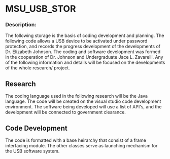 # MSU_USB_STOR
### Description:
The following storage is the basis of coding development and planning. The following code allows a USB device to be activated under password protection, and records the progress development of the developments of Dr. Elizabeth Johnson. The coding and software development was formed in the cooperation of Dr. Johnson and Undergraduate Jace L. Zavarelli. Any of the following information and details will be focused on the developments of the whole research/ project. 

## Research
The coding language used in the following research will be the Java language. The code will be created on the visual studio code development environment. The software being developed will use a list of API's, and the development will be connected to government clearance. 

## Code Development
The code is formatted with a base heirarchy that consist of a frame interfacing module. The other classes serve as launching mechanism for the USB software system.
